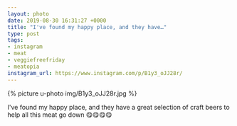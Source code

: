 ```yaml
---
layout: photo
date: 2019-08-30 16:31:27 +0000
title: "I've found my happy place, and they have…"
type: post
tags:
- instagram
- meat
- veggiefreefriday
- meatopia
instagram_url: https://www.instagram.com/p/B1y3_oJJ28r/
---
```


{% picture u-photo img/B1y3_oJJ28r.jpg %}

I've found my happy place, and they have a great selection of craft beers to help all this meat go down 😋😋😋😋
